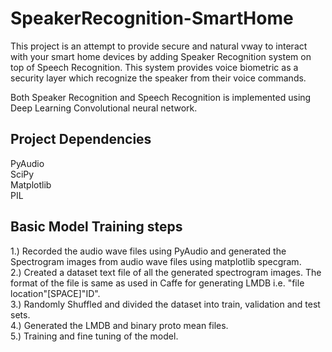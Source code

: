 # SpeakerRecognition-SmartHome
This project is an attempt to provide secure and natural vway to interact with your smart home devices by adding Speaker Recognition system on top of Speech Recognition. This system provides voice biometric as a security layer which recognize the speaker from their voice commands. 

Both Speaker Recognition and Speech Recognition is implemented using Deep Learning Convolutional neural network. 

## Project Dependencies 
PyAudio <br />
SciPy <br />
Matplotlib <br />
PIL <br />

## Basic Model Training steps 
1.) Recorded the audio wave files using PyAudio and generated the Spectrogram images from audio wave files using matplotlib specgram. <br />
2.) Created a dataset text file of all the generated spectrogram images. The format of the file is same as used in Caffe for generating LMDB i.e. "file location"[SPACE]"ID". <br />
3.) Randomly Shuffled and  divided the dataset into train, validation and test sets. <br />
4.) Generated the LMDB and binary proto mean files. <br />
5.) Training and fine tuning of the model. <br />



